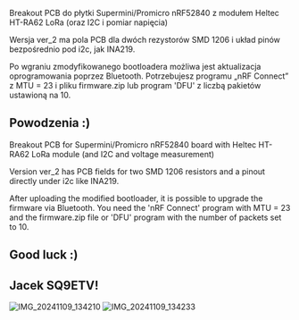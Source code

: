 Breakout PCB do płytki Supermini/Promicro nRF52840 z modułem Heltec HT-RA62 LoRa (oraz I2C i pomiar napięcia)

Wersja ver_2 ma pola PCB dla dwóch rezystorów SMD 1206 i układ pinów bezpośrednio pod i2c, jak INA219.

Po wgraniu zmodyfikowanego bootloadera możliwa jest aktualizacja oprogramowania poprzez Bluetooth.
Potrzebujesz programu „nRF Connect” z MTU = 23 i pliku firmware.zip lub program 'DFU' z liczbą pakietów ustawioną na 10.

Powodzenia :)
-
Breakout PCB for Supermini/Promicro nRF52840 board with Heltec HT-RA62 LoRa module (and I2C and voltage measurement)

Version ver_2 has PCB fields for two SMD 1206 resistors and a pinout directly under i2c like INA219.

After uploading the modified bootloader, it is possible to upgrade the firmware via Bluetooth.
You need the 'nRF Connect' program with MTU = 23 and the firmware.zip file or 'DFU' program with the number of packets set to 10.

Good luck :)
-
Jacek SQ9ETV!
-
![IMG_20241109_134210](https://github.com/user-attachments/assets/9736826f-40d9-4fae-801a-4bcf4dfe69b7)
![IMG_20241109_134233](https://github.com/user-attachments/assets/51b732f3-c0c5-4e8d-bb65-0cf870212d62)
